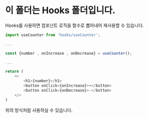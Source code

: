 # 이 폴더는 Hooks 폴더입니다.

Hooks를 사용하면 컴포넌트 로직을 함수로 뽑아내어 재사용할 수 있습니다.

```typescript
import useCounter from 'hooks/useCounter';

...

const {number , onIncrease , onDecrease} = useCounter();

...

return (
    <>
        <h1>{number}</h1>
        <button onClick={onIncrease}>+</button>
        <button onClick={onDecrease}>-</button>
    </>
)
```

위의 방식처럼 사용하실 수 있습니다.
